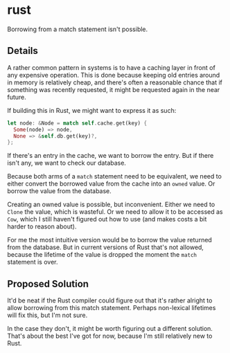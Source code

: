 # rust

Borrowing from a match statement isn't possible.

## Details
A rather common pattern in systems is to have a caching layer in front of any
expensive operation. This is done because keeping old entries around in memory
is relatively cheap, and there's often a reasonable chance that if something was
recently requested, it might be requested again in the near future.

If building this in Rust, we might want to express it as such:

```rust
let node: &Node = match self.cache.get(key) {
  Some(node) => node,
  None => &self.db.get(key)?,
};
```

If there's an entry in the cache, we want to borrow the entry. But if there
isn't any, we want to check our database.

Because both arms of a `match` statement need to be equivalent, we need to
either convert the borrowed value from the cache into an `owned` value. Or
borrow the value from the database.

Creating an owned value is possible, but inconvenient. Either we need to `Clone`
the value, which is wasteful. Or we need to allow it to be accessed as `Cow`,
which I still haven't figured out how to use (and makes costs a bit harder to
reason about).

For me the most intuitive version would be to borrow the value returned from the
database. But in current versions of Rust that's not allowed, because the
lifetime of the value is dropped the moment the `match` statement is over.

## Proposed Solution
It'd be neat if the Rust compiler could figure out that it's rather alright to
allow borrowing from this match statement. Perhaps non-lexical lifetimes will
fix this, but I'm not sure.

In the case they don't, it might be worth figuring out a different solution.
That's about the best I've got for now, because I'm still relatively new to
Rust.
